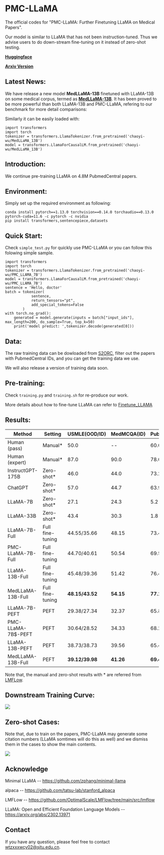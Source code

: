 # PMC-LLaMA

The official codes for "PMC-LLaMA: Further Finetuning LLaMA on Medical Papers". 

Our model is similar to LLaMA that has not been instruction-tuned. Thus we advise users to do down-stream fine-tuning on it instead of zero-shot testing.

[**Huggingface**](https://huggingface.co/chaoyi-wu/PMC_LLAMA_7B) 

[**Arxiv Version**](https://arxiv.org/abs/2304.14454)

## Latest News:
We have release a new model **MedLLaMA-13B** finetuned with LLaMA-13B on some medical corpus, termed as [**MedLLaMA-13B**](https://huggingface.co/chaoyi-wu/MedLLaMA_13B/blob/main/README.md). It has been proved to be more powerful than both LLaMA-13B and PMC-LLaMA, refering to our benchmark for more detail comparisons:

Similarly it can be easily loaded with:
```
import transformers
import torch
tokenizer = transformers.LlamaTokenizer.from_pretrained('chaoyi-wu/MedLLaMA_13B')
model = transformers.LlamaForCausalLM.from_pretrained('chaoyi-wu/MedLLaMA_13B')
```
## Introduction:
We continue pre-training LLaMA on 4.8M PubmedCentral papers.

## Environment:
Simply set up the required environment as following:
```
conda install pytorch==1.13.0 torchvision==0.14.0 torchaudio==0.13.0 pytorch-cuda=11.6 -c pytorch -c nvidia
pip install transformers,sentencepiece,datasets
```

## Quick Start:
Check `simple_test.py` for quickly use PMC-LLaMA or you can follow this folowing simple sample.

```
import transformers
import torch
tokenizer = transformers.LlamaTokenizer.from_pretrained('chaoyi-wu/PMC_LLAMA_7B')
model = transformers.LlamaForCausalLM.from_pretrained('chaoyi-wu/PMC_LLAMA_7B')
sentence = 'Hello, doctor' 
batch = tokenizer(
            sentence,
            return_tensors="pt", 
            add_special_tokens=False
        )
with torch.no_grad():
    generated = model.generate(inputs = batch["input_ids"], max_length=200, do_sample=True, top_k=50)
    print('model predict: ',tokenizer.decode(generated[0]))
```

## Data:
The raw training data can be dowloaded from [S2ORC](https://github.com/allenai/s2orc), filter out the papers with PubmedCentral IDs, and you can get the training data we use. 

We will also release a version of training data soon.

## Pre-training:
Check `training.py` and `training.sh` for re-produce our work. 

More details about how to fine-tune LLaMA can refer to [Finetune_LLAMA](https://github.com/chaoyi-wu/Finetune_LLAMA)

## Results:
| Method              | Setting             | USMLE(OOD/ID) | MedMCQA(ID) | PubMedQA(ID) |
|---------------------|---------------------|------------------|--------------|------------------|
| Human (pass)        | Manual*             | 50.0            | --            | 60.0           |
| Human (expert)      | Manual*             | 87.0            | 90.0         | 78.0           |
| InstructGPT-175B    | Zero-shot*          | 46.0            | 44.0         | 73.2           |
| ChatGPT             | Zero-shot*          | 57.0            | 44.7         | 63.9           |
| LLaMA-7B            | Zero-shot*          | 27.1            | 24.3         | 5.2             |
| LLaMA-33B           | Zero-shot*          | 43.4            | 30.3         | 1.8             |
| LLaMA-7B-Full  | Full fine-tuning   | 44.55/35.66     | 48.15        | 73.4          |
| PMC-LLaMA-7B-Full | Full fine-tuning | 44.70/40.61     | 50.54        | 69.5          |
| LLaMA-13B-Full  | Full fine-tuning   | 45.48/39.36     | 51.42        | 76.4          |
| MedLLaMA-13B-Full | Full fine-tuning | **48.15/43.52**     | **54.15**        | **77.1**          |
| LLaMA-7B-PEFT  | PEFT               | 29.38/27.34     | 32.37        | 65.8          |
| PMC-LLaMA-7B$-PEFT | PEFT             | 30.64/28.52     | 34.33        | 68.2          |
| LLaMA-13B-PEFT  | PEFT               | 38.73/38.73     | 39.56        | 65.4          |
| MedLLaMA-13B-Full | PEFT | **39.12/39.98**     | **41.26**        | **69.4**         |

Note that, the manual and zero-shot results with * are referred from [LMFLow](https://github.com/OptimalScale/LMFlow/tree/main/src/lmflow).

## Downstream Training Curve:
<img src="https://github.com/chaoyi-wu/PMC-LLaMA/blob/main/figures/training_curve.png"/>

## Zero-shot Cases:
Note that, due to train on the papers, PMC-LLaMA may generate some citation numbers (LLaMA somtimes will do this as well) and we dismiss them in the cases to show the main contents.

<img src="https://github.com/chaoyi-wu/PMC-LLaMA/blob/main/figures/zero-shot_cases.png"/>

## Acknowledge
Minimal LLaMA -- https://github.com/zphang/minimal-llama

alpaca -- https://github.com/tatsu-lab/stanford_alpaca

LMFLow -- https://github.com/OptimalScale/LMFlow/tree/main/src/lmflow

LLaMA: Open and Efficient Foundation Language Models -- https://arxiv.org/abs/2302.13971

## Contact
If you have any question, please feel free to contact wtzxxxwcy02@sjtu.edu.cn.

